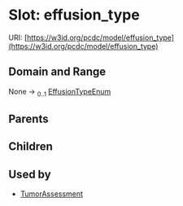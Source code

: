 
# Slot: effusion_type




URI: [https://w3id.org/pcdc/model/effusion_type](https://w3id.org/pcdc/model/effusion_type)


## Domain and Range

None &#8594;  <sub>0..1</sub> [EffusionTypeEnum](EffusionTypeEnum.md)

## Parents


## Children


## Used by

 * [TumorAssessment](TumorAssessment.md)
